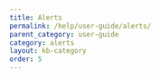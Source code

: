 ```yaml
---
title: Alerts
permalink: /help/user-guide/alerts/
parent_category: user-guide
category: alerts
layout: kb-category
order: 5
---
```


